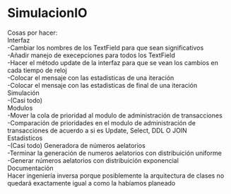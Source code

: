 # SimulacionIO
Cosas por hacer: </br>
Interfaz </br>
-Cambiar los nombres de los TextField para que sean significativos </br>
-Añadir manejo de execepciones para todos los TextField </br>
-Hacer el método update de la interfaz para que se vean los cambios en cada tiempo de reloj </br>
-Colocar el mensaje con las estadisticas de una iteración </br>
-Colocar el mensaje con las estadisticas de final de una iteración </br>
Simulación </br>
-(Casi todo) </br>
Modulos </br>
-Mover la cola de prioridad al modulo de administración de transacciones </br>
-Comparación de prioridades en el modulo de administración de transacciones   de acuerdo a si es Update, Select, DDL O JOIN </br>
Estadisticos </br>
-(Casi todo)
Generadora de números aelatorios </br>
-Terminar la generación de numeros aelatorios con distribuición uniforme </br>
-Generar números aelatorios con distribuición exponencial </br>
Documentación </br>
Hacer ingeniería inversa porque posiblemente la arquitectura de clases no quedará exactamente igual a como la habíamos planeado</br>
